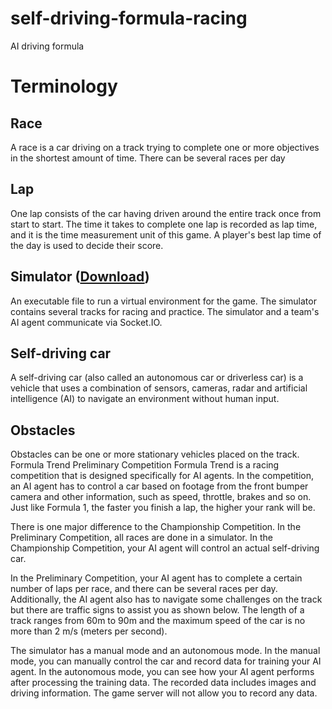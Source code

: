 # self-driving-formula-racing
AI driving formula

# Terminology
## Race
A race is a car driving on a track trying to complete one or more objectives in the shortest amount of time.
There can be several races per day
## Lap
One lap consists of the car having driven around the entire track once from start to start.
The time it takes to complete one lap is recorded as lap time, and it is the time measurement unit of this game.
A player's best lap time of the day is used to decide their score.
## Simulator ([Download](https://drive.google.com/file/d/15HoSwbtZnr35t4MGaDBXbpkm4gNy6QhS/view?usp=sharing))
An executable file to run a virtual environment for the game.
The simulator contains several tracks for racing and practice.
The simulator and a team's AI agent communicate via Socket.IO.
## Self-driving car
A self-driving car (also called an autonomous car or driverless car) is a vehicle that uses a combination of sensors, cameras, radar and artificial intelligence (AI) to navigate an environment without human input.
## Obstacles
Obstacles can be one or more stationary vehicles placed on the track.
Formula Trend Preliminary Competition
Formula Trend is a racing competition that is designed specifically for AI agents. In the competition, an AI agent has to control a car based on footage from the front bumper camera and other information, such as speed, throttle, brakes and so on. Just like Formula 1, the faster you finish a lap, the higher your rank will be.

There is one major difference to the Championship Competition. In the Preliminary Competition, all races are done in a simulator. In the Championship Competition, your AI agent will control an actual self-driving car.

In the Preliminary Competition, your AI agent has to complete a certain number of laps per race, and there can be several races per day. Additionally, the AI agent also has to navigate some challenges on the track but there are traffic signs to assist you as shown below. The length of a track ranges from 60m to 90m and the maximum speed of the car is no more than 2 m/s (meters per second).

The simulator has a manual mode and an autonomous mode. In the manual mode, you can manually control the car and record data for training your AI agent. In the autonomous mode, you can see how your AI agent performs after processing the training data. The recorded data includes images and driving information. The game server will not allow you to record any data.
